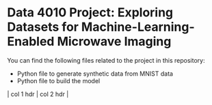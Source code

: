 # Data 4010 Project: Exploring Datasets for Machine-Learning-Enabled Microwave Imaging

You can find the following files related to the project in this repository:

- Python file to generate synthetic data from MNIST data
- Python file to build the model


| col 1 hdr | col 2 hdr |
